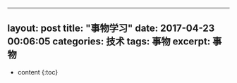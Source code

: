 
---
layout: post
title:  "事物学习"
date:   2017-04-23 00:06:05
categories: 技术
tags: 事物
excerpt: 事物
---


* content
{:toc}
